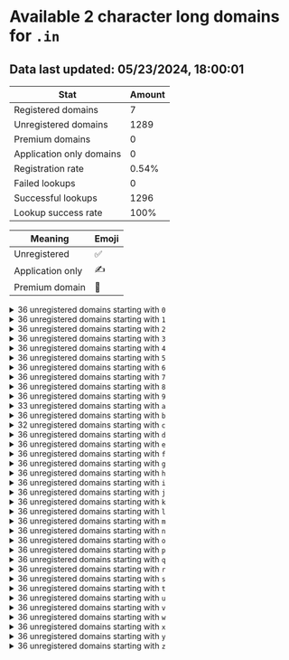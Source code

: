 # Available 2 character long domains for `.in`

## Data last updated: 05/23/2024, 18:00:01

|Stat|Amount|
|--|--|
|Registered domains|7|
|Unregistered domains|1289|
|Premium domains|0|
|Application only domains|0|
|Registration rate|0.54%|
|Failed lookups|0|
|Successful lookups|1296|
|Lookup success rate|100%|


|Meaning|Emoji|
|--|--|
|Unregistered|:white_check_mark:|
|Application only|:writing_hand:|
|Premium domain|:gem:|

<details>
<summary>36 unregistered domains starting with <bold><code>0</code></bold></summary>

|Type|Domain|
|--|--|
|:white_check_mark:|`00.in`|
|:white_check_mark:|`01.in`|
|:white_check_mark:|`02.in`|
|:white_check_mark:|`03.in`|
|:white_check_mark:|`04.in`|
|:white_check_mark:|`05.in`|
|:white_check_mark:|`06.in`|
|:white_check_mark:|`07.in`|
|:white_check_mark:|`08.in`|
|:white_check_mark:|`09.in`|
|:white_check_mark:|`0a.in`|
|:white_check_mark:|`0b.in`|
|:white_check_mark:|`0c.in`|
|:white_check_mark:|`0d.in`|
|:white_check_mark:|`0e.in`|
|:white_check_mark:|`0f.in`|
|:white_check_mark:|`0g.in`|
|:white_check_mark:|`0h.in`|
|:white_check_mark:|`0i.in`|
|:white_check_mark:|`0j.in`|
|:white_check_mark:|`0k.in`|
|:white_check_mark:|`0l.in`|
|:white_check_mark:|`0m.in`|
|:white_check_mark:|`0n.in`|
|:white_check_mark:|`0o.in`|
|:white_check_mark:|`0p.in`|
|:white_check_mark:|`0q.in`|
|:white_check_mark:|`0r.in`|
|:white_check_mark:|`0s.in`|
|:white_check_mark:|`0t.in`|
|:white_check_mark:|`0u.in`|
|:white_check_mark:|`0v.in`|
|:white_check_mark:|`0w.in`|
|:white_check_mark:|`0x.in`|
|:white_check_mark:|`0y.in`|
|:white_check_mark:|`0z.in`|
</details>
<details>
<summary>36 unregistered domains starting with <bold><code>1</code></bold></summary>

|Type|Domain|
|--|--|
|:white_check_mark:|`10.in`|
|:white_check_mark:|`11.in`|
|:white_check_mark:|`12.in`|
|:white_check_mark:|`13.in`|
|:white_check_mark:|`14.in`|
|:white_check_mark:|`15.in`|
|:white_check_mark:|`16.in`|
|:white_check_mark:|`17.in`|
|:white_check_mark:|`18.in`|
|:white_check_mark:|`19.in`|
|:white_check_mark:|`1a.in`|
|:white_check_mark:|`1b.in`|
|:white_check_mark:|`1c.in`|
|:white_check_mark:|`1d.in`|
|:white_check_mark:|`1e.in`|
|:white_check_mark:|`1f.in`|
|:white_check_mark:|`1g.in`|
|:white_check_mark:|`1h.in`|
|:white_check_mark:|`1i.in`|
|:white_check_mark:|`1j.in`|
|:white_check_mark:|`1k.in`|
|:white_check_mark:|`1l.in`|
|:white_check_mark:|`1m.in`|
|:white_check_mark:|`1n.in`|
|:white_check_mark:|`1o.in`|
|:white_check_mark:|`1p.in`|
|:white_check_mark:|`1q.in`|
|:white_check_mark:|`1r.in`|
|:white_check_mark:|`1s.in`|
|:white_check_mark:|`1t.in`|
|:white_check_mark:|`1u.in`|
|:white_check_mark:|`1v.in`|
|:white_check_mark:|`1w.in`|
|:white_check_mark:|`1x.in`|
|:white_check_mark:|`1y.in`|
|:white_check_mark:|`1z.in`|
</details>
<details>
<summary>36 unregistered domains starting with <bold><code>2</code></bold></summary>

|Type|Domain|
|--|--|
|:white_check_mark:|`20.in`|
|:white_check_mark:|`21.in`|
|:white_check_mark:|`22.in`|
|:white_check_mark:|`23.in`|
|:white_check_mark:|`24.in`|
|:white_check_mark:|`25.in`|
|:white_check_mark:|`26.in`|
|:white_check_mark:|`27.in`|
|:white_check_mark:|`28.in`|
|:white_check_mark:|`29.in`|
|:white_check_mark:|`2a.in`|
|:white_check_mark:|`2b.in`|
|:white_check_mark:|`2c.in`|
|:white_check_mark:|`2d.in`|
|:white_check_mark:|`2e.in`|
|:white_check_mark:|`2f.in`|
|:white_check_mark:|`2g.in`|
|:white_check_mark:|`2h.in`|
|:white_check_mark:|`2i.in`|
|:white_check_mark:|`2j.in`|
|:white_check_mark:|`2k.in`|
|:white_check_mark:|`2l.in`|
|:white_check_mark:|`2m.in`|
|:white_check_mark:|`2n.in`|
|:white_check_mark:|`2o.in`|
|:white_check_mark:|`2p.in`|
|:white_check_mark:|`2q.in`|
|:white_check_mark:|`2r.in`|
|:white_check_mark:|`2s.in`|
|:white_check_mark:|`2t.in`|
|:white_check_mark:|`2u.in`|
|:white_check_mark:|`2v.in`|
|:white_check_mark:|`2w.in`|
|:white_check_mark:|`2x.in`|
|:white_check_mark:|`2y.in`|
|:white_check_mark:|`2z.in`|
</details>
<details>
<summary>36 unregistered domains starting with <bold><code>3</code></bold></summary>

|Type|Domain|
|--|--|
|:white_check_mark:|`30.in`|
|:white_check_mark:|`31.in`|
|:white_check_mark:|`32.in`|
|:white_check_mark:|`33.in`|
|:white_check_mark:|`34.in`|
|:white_check_mark:|`35.in`|
|:white_check_mark:|`36.in`|
|:white_check_mark:|`37.in`|
|:white_check_mark:|`38.in`|
|:white_check_mark:|`39.in`|
|:white_check_mark:|`3a.in`|
|:white_check_mark:|`3b.in`|
|:white_check_mark:|`3c.in`|
|:white_check_mark:|`3d.in`|
|:white_check_mark:|`3e.in`|
|:white_check_mark:|`3f.in`|
|:white_check_mark:|`3g.in`|
|:white_check_mark:|`3h.in`|
|:white_check_mark:|`3i.in`|
|:white_check_mark:|`3j.in`|
|:white_check_mark:|`3k.in`|
|:white_check_mark:|`3l.in`|
|:white_check_mark:|`3m.in`|
|:white_check_mark:|`3n.in`|
|:white_check_mark:|`3o.in`|
|:white_check_mark:|`3p.in`|
|:white_check_mark:|`3q.in`|
|:white_check_mark:|`3r.in`|
|:white_check_mark:|`3s.in`|
|:white_check_mark:|`3t.in`|
|:white_check_mark:|`3u.in`|
|:white_check_mark:|`3v.in`|
|:white_check_mark:|`3w.in`|
|:white_check_mark:|`3x.in`|
|:white_check_mark:|`3y.in`|
|:white_check_mark:|`3z.in`|
</details>
<details>
<summary>36 unregistered domains starting with <bold><code>4</code></bold></summary>

|Type|Domain|
|--|--|
|:white_check_mark:|`40.in`|
|:white_check_mark:|`41.in`|
|:white_check_mark:|`42.in`|
|:white_check_mark:|`43.in`|
|:white_check_mark:|`44.in`|
|:white_check_mark:|`45.in`|
|:white_check_mark:|`46.in`|
|:white_check_mark:|`47.in`|
|:white_check_mark:|`48.in`|
|:white_check_mark:|`49.in`|
|:white_check_mark:|`4a.in`|
|:white_check_mark:|`4b.in`|
|:white_check_mark:|`4c.in`|
|:white_check_mark:|`4d.in`|
|:white_check_mark:|`4e.in`|
|:white_check_mark:|`4f.in`|
|:white_check_mark:|`4g.in`|
|:white_check_mark:|`4h.in`|
|:white_check_mark:|`4i.in`|
|:white_check_mark:|`4j.in`|
|:white_check_mark:|`4k.in`|
|:white_check_mark:|`4l.in`|
|:white_check_mark:|`4m.in`|
|:white_check_mark:|`4n.in`|
|:white_check_mark:|`4o.in`|
|:white_check_mark:|`4p.in`|
|:white_check_mark:|`4q.in`|
|:white_check_mark:|`4r.in`|
|:white_check_mark:|`4s.in`|
|:white_check_mark:|`4t.in`|
|:white_check_mark:|`4u.in`|
|:white_check_mark:|`4v.in`|
|:white_check_mark:|`4w.in`|
|:white_check_mark:|`4x.in`|
|:white_check_mark:|`4y.in`|
|:white_check_mark:|`4z.in`|
</details>
<details>
<summary>36 unregistered domains starting with <bold><code>5</code></bold></summary>

|Type|Domain|
|--|--|
|:white_check_mark:|`50.in`|
|:white_check_mark:|`51.in`|
|:white_check_mark:|`52.in`|
|:white_check_mark:|`53.in`|
|:white_check_mark:|`54.in`|
|:white_check_mark:|`55.in`|
|:white_check_mark:|`56.in`|
|:white_check_mark:|`57.in`|
|:white_check_mark:|`58.in`|
|:white_check_mark:|`59.in`|
|:white_check_mark:|`5a.in`|
|:white_check_mark:|`5b.in`|
|:white_check_mark:|`5c.in`|
|:white_check_mark:|`5d.in`|
|:white_check_mark:|`5e.in`|
|:white_check_mark:|`5f.in`|
|:white_check_mark:|`5g.in`|
|:white_check_mark:|`5h.in`|
|:white_check_mark:|`5i.in`|
|:white_check_mark:|`5j.in`|
|:white_check_mark:|`5k.in`|
|:white_check_mark:|`5l.in`|
|:white_check_mark:|`5m.in`|
|:white_check_mark:|`5n.in`|
|:white_check_mark:|`5o.in`|
|:white_check_mark:|`5p.in`|
|:white_check_mark:|`5q.in`|
|:white_check_mark:|`5r.in`|
|:white_check_mark:|`5s.in`|
|:white_check_mark:|`5t.in`|
|:white_check_mark:|`5u.in`|
|:white_check_mark:|`5v.in`|
|:white_check_mark:|`5w.in`|
|:white_check_mark:|`5x.in`|
|:white_check_mark:|`5y.in`|
|:white_check_mark:|`5z.in`|
</details>
<details>
<summary>36 unregistered domains starting with <bold><code>6</code></bold></summary>

|Type|Domain|
|--|--|
|:white_check_mark:|`60.in`|
|:white_check_mark:|`61.in`|
|:white_check_mark:|`62.in`|
|:white_check_mark:|`63.in`|
|:white_check_mark:|`64.in`|
|:white_check_mark:|`65.in`|
|:white_check_mark:|`66.in`|
|:white_check_mark:|`67.in`|
|:white_check_mark:|`68.in`|
|:white_check_mark:|`69.in`|
|:white_check_mark:|`6a.in`|
|:white_check_mark:|`6b.in`|
|:white_check_mark:|`6c.in`|
|:white_check_mark:|`6d.in`|
|:white_check_mark:|`6e.in`|
|:white_check_mark:|`6f.in`|
|:white_check_mark:|`6g.in`|
|:white_check_mark:|`6h.in`|
|:white_check_mark:|`6i.in`|
|:white_check_mark:|`6j.in`|
|:white_check_mark:|`6k.in`|
|:white_check_mark:|`6l.in`|
|:white_check_mark:|`6m.in`|
|:white_check_mark:|`6n.in`|
|:white_check_mark:|`6o.in`|
|:white_check_mark:|`6p.in`|
|:white_check_mark:|`6q.in`|
|:white_check_mark:|`6r.in`|
|:white_check_mark:|`6s.in`|
|:white_check_mark:|`6t.in`|
|:white_check_mark:|`6u.in`|
|:white_check_mark:|`6v.in`|
|:white_check_mark:|`6w.in`|
|:white_check_mark:|`6x.in`|
|:white_check_mark:|`6y.in`|
|:white_check_mark:|`6z.in`|
</details>
<details>
<summary>36 unregistered domains starting with <bold><code>7</code></bold></summary>

|Type|Domain|
|--|--|
|:white_check_mark:|`70.in`|
|:white_check_mark:|`71.in`|
|:white_check_mark:|`72.in`|
|:white_check_mark:|`73.in`|
|:white_check_mark:|`74.in`|
|:white_check_mark:|`75.in`|
|:white_check_mark:|`76.in`|
|:white_check_mark:|`77.in`|
|:white_check_mark:|`78.in`|
|:white_check_mark:|`79.in`|
|:white_check_mark:|`7a.in`|
|:white_check_mark:|`7b.in`|
|:white_check_mark:|`7c.in`|
|:white_check_mark:|`7d.in`|
|:white_check_mark:|`7e.in`|
|:white_check_mark:|`7f.in`|
|:white_check_mark:|`7g.in`|
|:white_check_mark:|`7h.in`|
|:white_check_mark:|`7i.in`|
|:white_check_mark:|`7j.in`|
|:white_check_mark:|`7k.in`|
|:white_check_mark:|`7l.in`|
|:white_check_mark:|`7m.in`|
|:white_check_mark:|`7n.in`|
|:white_check_mark:|`7o.in`|
|:white_check_mark:|`7p.in`|
|:white_check_mark:|`7q.in`|
|:white_check_mark:|`7r.in`|
|:white_check_mark:|`7s.in`|
|:white_check_mark:|`7t.in`|
|:white_check_mark:|`7u.in`|
|:white_check_mark:|`7v.in`|
|:white_check_mark:|`7w.in`|
|:white_check_mark:|`7x.in`|
|:white_check_mark:|`7y.in`|
|:white_check_mark:|`7z.in`|
</details>
<details>
<summary>36 unregistered domains starting with <bold><code>8</code></bold></summary>

|Type|Domain|
|--|--|
|:white_check_mark:|`80.in`|
|:white_check_mark:|`81.in`|
|:white_check_mark:|`82.in`|
|:white_check_mark:|`83.in`|
|:white_check_mark:|`84.in`|
|:white_check_mark:|`85.in`|
|:white_check_mark:|`86.in`|
|:white_check_mark:|`87.in`|
|:white_check_mark:|`88.in`|
|:white_check_mark:|`89.in`|
|:white_check_mark:|`8a.in`|
|:white_check_mark:|`8b.in`|
|:white_check_mark:|`8c.in`|
|:white_check_mark:|`8d.in`|
|:white_check_mark:|`8e.in`|
|:white_check_mark:|`8f.in`|
|:white_check_mark:|`8g.in`|
|:white_check_mark:|`8h.in`|
|:white_check_mark:|`8i.in`|
|:white_check_mark:|`8j.in`|
|:white_check_mark:|`8k.in`|
|:white_check_mark:|`8l.in`|
|:white_check_mark:|`8m.in`|
|:white_check_mark:|`8n.in`|
|:white_check_mark:|`8o.in`|
|:white_check_mark:|`8p.in`|
|:white_check_mark:|`8q.in`|
|:white_check_mark:|`8r.in`|
|:white_check_mark:|`8s.in`|
|:white_check_mark:|`8t.in`|
|:white_check_mark:|`8u.in`|
|:white_check_mark:|`8v.in`|
|:white_check_mark:|`8w.in`|
|:white_check_mark:|`8x.in`|
|:white_check_mark:|`8y.in`|
|:white_check_mark:|`8z.in`|
</details>
<details>
<summary>36 unregistered domains starting with <bold><code>9</code></bold></summary>

|Type|Domain|
|--|--|
|:white_check_mark:|`90.in`|
|:white_check_mark:|`91.in`|
|:white_check_mark:|`92.in`|
|:white_check_mark:|`93.in`|
|:white_check_mark:|`94.in`|
|:white_check_mark:|`95.in`|
|:white_check_mark:|`96.in`|
|:white_check_mark:|`97.in`|
|:white_check_mark:|`98.in`|
|:white_check_mark:|`99.in`|
|:white_check_mark:|`9a.in`|
|:white_check_mark:|`9b.in`|
|:white_check_mark:|`9c.in`|
|:white_check_mark:|`9d.in`|
|:white_check_mark:|`9e.in`|
|:white_check_mark:|`9f.in`|
|:white_check_mark:|`9g.in`|
|:white_check_mark:|`9h.in`|
|:white_check_mark:|`9i.in`|
|:white_check_mark:|`9j.in`|
|:white_check_mark:|`9k.in`|
|:white_check_mark:|`9l.in`|
|:white_check_mark:|`9m.in`|
|:white_check_mark:|`9n.in`|
|:white_check_mark:|`9o.in`|
|:white_check_mark:|`9p.in`|
|:white_check_mark:|`9q.in`|
|:white_check_mark:|`9r.in`|
|:white_check_mark:|`9s.in`|
|:white_check_mark:|`9t.in`|
|:white_check_mark:|`9u.in`|
|:white_check_mark:|`9v.in`|
|:white_check_mark:|`9w.in`|
|:white_check_mark:|`9x.in`|
|:white_check_mark:|`9y.in`|
|:white_check_mark:|`9z.in`|
</details>
<details>
<summary>33 unregistered domains starting with <bold><code>a</code></bold></summary>

|Type|Domain|
|--|--|
|:white_check_mark:|`a0.in`|
|:white_check_mark:|`a1.in`|
|:white_check_mark:|`a2.in`|
|:white_check_mark:|`a3.in`|
|:white_check_mark:|`a4.in`|
|:white_check_mark:|`a5.in`|
|:white_check_mark:|`a6.in`|
|:white_check_mark:|`a7.in`|
|:white_check_mark:|`a8.in`|
|:white_check_mark:|`a9.in`|
|:white_check_mark:|`aa.in`|
|:white_check_mark:|`ab.in`|
|:white_check_mark:|`ad.in`|
|:white_check_mark:|`ae.in`|
|:white_check_mark:|`af.in`|
|:white_check_mark:|`ag.in`|
|:white_check_mark:|`ah.in`|
|:white_check_mark:|`aj.in`|
|:white_check_mark:|`ak.in`|
|:white_check_mark:|`al.in`|
|:white_check_mark:|`an.in`|
|:white_check_mark:|`ao.in`|
|:white_check_mark:|`ap.in`|
|:white_check_mark:|`aq.in`|
|:white_check_mark:|`ar.in`|
|:white_check_mark:|`as.in`|
|:white_check_mark:|`at.in`|
|:white_check_mark:|`au.in`|
|:white_check_mark:|`av.in`|
|:white_check_mark:|`aw.in`|
|:white_check_mark:|`ax.in`|
|:white_check_mark:|`ay.in`|
|:white_check_mark:|`az.in`|
</details>
<details>
<summary>36 unregistered domains starting with <bold><code>b</code></bold></summary>

|Type|Domain|
|--|--|
|:white_check_mark:|`b0.in`|
|:white_check_mark:|`b1.in`|
|:white_check_mark:|`b2.in`|
|:white_check_mark:|`b3.in`|
|:white_check_mark:|`b4.in`|
|:white_check_mark:|`b5.in`|
|:white_check_mark:|`b6.in`|
|:white_check_mark:|`b7.in`|
|:white_check_mark:|`b8.in`|
|:white_check_mark:|`b9.in`|
|:white_check_mark:|`ba.in`|
|:white_check_mark:|`bb.in`|
|:white_check_mark:|`bc.in`|
|:white_check_mark:|`bd.in`|
|:white_check_mark:|`be.in`|
|:white_check_mark:|`bf.in`|
|:white_check_mark:|`bg.in`|
|:white_check_mark:|`bh.in`|
|:white_check_mark:|`bi.in`|
|:white_check_mark:|`bj.in`|
|:white_check_mark:|`bk.in`|
|:white_check_mark:|`bl.in`|
|:white_check_mark:|`bm.in`|
|:white_check_mark:|`bn.in`|
|:white_check_mark:|`bo.in`|
|:white_check_mark:|`bp.in`|
|:white_check_mark:|`bq.in`|
|:white_check_mark:|`br.in`|
|:white_check_mark:|`bs.in`|
|:white_check_mark:|`bt.in`|
|:white_check_mark:|`bu.in`|
|:white_check_mark:|`bv.in`|
|:white_check_mark:|`bw.in`|
|:white_check_mark:|`bx.in`|
|:white_check_mark:|`by.in`|
|:white_check_mark:|`bz.in`|
</details>
<details>
<summary>32 unregistered domains starting with <bold><code>c</code></bold></summary>

|Type|Domain|
|--|--|
|:white_check_mark:|`c0.in`|
|:white_check_mark:|`c1.in`|
|:white_check_mark:|`c2.in`|
|:white_check_mark:|`c3.in`|
|:white_check_mark:|`c4.in`|
|:white_check_mark:|`c5.in`|
|:white_check_mark:|`c6.in`|
|:white_check_mark:|`c7.in`|
|:white_check_mark:|`c8.in`|
|:white_check_mark:|`c9.in`|
|:white_check_mark:|`cb.in`|
|:white_check_mark:|`cc.in`|
|:white_check_mark:|`cd.in`|
|:white_check_mark:|`ce.in`|
|:white_check_mark:|`cf.in`|
|:white_check_mark:|`cg.in`|
|:white_check_mark:|`ch.in`|
|:white_check_mark:|`ci.in`|
|:white_check_mark:|`cj.in`|
|:white_check_mark:|`ck.in`|
|:white_check_mark:|`cl.in`|
|:white_check_mark:|`cm.in`|
|:white_check_mark:|`cp.in`|
|:white_check_mark:|`cq.in`|
|:white_check_mark:|`cr.in`|
|:white_check_mark:|`ct.in`|
|:white_check_mark:|`cu.in`|
|:white_check_mark:|`cv.in`|
|:white_check_mark:|`cw.in`|
|:white_check_mark:|`cx.in`|
|:white_check_mark:|`cy.in`|
|:white_check_mark:|`cz.in`|
</details>
<details>
<summary>36 unregistered domains starting with <bold><code>d</code></bold></summary>

|Type|Domain|
|--|--|
|:white_check_mark:|`d0.in`|
|:white_check_mark:|`d1.in`|
|:white_check_mark:|`d2.in`|
|:white_check_mark:|`d3.in`|
|:white_check_mark:|`d4.in`|
|:white_check_mark:|`d5.in`|
|:white_check_mark:|`d6.in`|
|:white_check_mark:|`d7.in`|
|:white_check_mark:|`d8.in`|
|:white_check_mark:|`d9.in`|
|:white_check_mark:|`da.in`|
|:white_check_mark:|`db.in`|
|:white_check_mark:|`dc.in`|
|:white_check_mark:|`dd.in`|
|:white_check_mark:|`de.in`|
|:white_check_mark:|`df.in`|
|:white_check_mark:|`dg.in`|
|:white_check_mark:|`dh.in`|
|:white_check_mark:|`di.in`|
|:white_check_mark:|`dj.in`|
|:white_check_mark:|`dk.in`|
|:white_check_mark:|`dl.in`|
|:white_check_mark:|`dm.in`|
|:white_check_mark:|`dn.in`|
|:white_check_mark:|`do.in`|
|:white_check_mark:|`dp.in`|
|:white_check_mark:|`dq.in`|
|:white_check_mark:|`dr.in`|
|:white_check_mark:|`ds.in`|
|:white_check_mark:|`dt.in`|
|:white_check_mark:|`du.in`|
|:white_check_mark:|`dv.in`|
|:white_check_mark:|`dw.in`|
|:white_check_mark:|`dx.in`|
|:white_check_mark:|`dy.in`|
|:white_check_mark:|`dz.in`|
</details>
<details>
<summary>36 unregistered domains starting with <bold><code>e</code></bold></summary>

|Type|Domain|
|--|--|
|:white_check_mark:|`e0.in`|
|:white_check_mark:|`e1.in`|
|:white_check_mark:|`e2.in`|
|:white_check_mark:|`e3.in`|
|:white_check_mark:|`e4.in`|
|:white_check_mark:|`e5.in`|
|:white_check_mark:|`e6.in`|
|:white_check_mark:|`e7.in`|
|:white_check_mark:|`e8.in`|
|:white_check_mark:|`e9.in`|
|:white_check_mark:|`ea.in`|
|:white_check_mark:|`eb.in`|
|:white_check_mark:|`ec.in`|
|:white_check_mark:|`ed.in`|
|:white_check_mark:|`ee.in`|
|:white_check_mark:|`ef.in`|
|:white_check_mark:|`eg.in`|
|:white_check_mark:|`eh.in`|
|:white_check_mark:|`ei.in`|
|:white_check_mark:|`ej.in`|
|:white_check_mark:|`ek.in`|
|:white_check_mark:|`el.in`|
|:white_check_mark:|`em.in`|
|:white_check_mark:|`en.in`|
|:white_check_mark:|`eo.in`|
|:white_check_mark:|`ep.in`|
|:white_check_mark:|`eq.in`|
|:white_check_mark:|`er.in`|
|:white_check_mark:|`es.in`|
|:white_check_mark:|`et.in`|
|:white_check_mark:|`eu.in`|
|:white_check_mark:|`ev.in`|
|:white_check_mark:|`ew.in`|
|:white_check_mark:|`ex.in`|
|:white_check_mark:|`ey.in`|
|:white_check_mark:|`ez.in`|
</details>
<details>
<summary>36 unregistered domains starting with <bold><code>f</code></bold></summary>

|Type|Domain|
|--|--|
|:white_check_mark:|`f0.in`|
|:white_check_mark:|`f1.in`|
|:white_check_mark:|`f2.in`|
|:white_check_mark:|`f3.in`|
|:white_check_mark:|`f4.in`|
|:white_check_mark:|`f5.in`|
|:white_check_mark:|`f6.in`|
|:white_check_mark:|`f7.in`|
|:white_check_mark:|`f8.in`|
|:white_check_mark:|`f9.in`|
|:white_check_mark:|`fa.in`|
|:white_check_mark:|`fb.in`|
|:white_check_mark:|`fc.in`|
|:white_check_mark:|`fd.in`|
|:white_check_mark:|`fe.in`|
|:white_check_mark:|`ff.in`|
|:white_check_mark:|`fg.in`|
|:white_check_mark:|`fh.in`|
|:white_check_mark:|`fi.in`|
|:white_check_mark:|`fj.in`|
|:white_check_mark:|`fk.in`|
|:white_check_mark:|`fl.in`|
|:white_check_mark:|`fm.in`|
|:white_check_mark:|`fn.in`|
|:white_check_mark:|`fo.in`|
|:white_check_mark:|`fp.in`|
|:white_check_mark:|`fq.in`|
|:white_check_mark:|`fr.in`|
|:white_check_mark:|`fs.in`|
|:white_check_mark:|`ft.in`|
|:white_check_mark:|`fu.in`|
|:white_check_mark:|`fv.in`|
|:white_check_mark:|`fw.in`|
|:white_check_mark:|`fx.in`|
|:white_check_mark:|`fy.in`|
|:white_check_mark:|`fz.in`|
</details>
<details>
<summary>36 unregistered domains starting with <bold><code>g</code></bold></summary>

|Type|Domain|
|--|--|
|:white_check_mark:|`g0.in`|
|:white_check_mark:|`g1.in`|
|:white_check_mark:|`g2.in`|
|:white_check_mark:|`g3.in`|
|:white_check_mark:|`g4.in`|
|:white_check_mark:|`g5.in`|
|:white_check_mark:|`g6.in`|
|:white_check_mark:|`g7.in`|
|:white_check_mark:|`g8.in`|
|:white_check_mark:|`g9.in`|
|:white_check_mark:|`ga.in`|
|:white_check_mark:|`gb.in`|
|:white_check_mark:|`gc.in`|
|:white_check_mark:|`gd.in`|
|:white_check_mark:|`ge.in`|
|:white_check_mark:|`gf.in`|
|:white_check_mark:|`gg.in`|
|:white_check_mark:|`gh.in`|
|:white_check_mark:|`gi.in`|
|:white_check_mark:|`gj.in`|
|:white_check_mark:|`gk.in`|
|:white_check_mark:|`gl.in`|
|:white_check_mark:|`gm.in`|
|:white_check_mark:|`gn.in`|
|:white_check_mark:|`go.in`|
|:white_check_mark:|`gp.in`|
|:white_check_mark:|`gq.in`|
|:white_check_mark:|`gr.in`|
|:white_check_mark:|`gs.in`|
|:white_check_mark:|`gt.in`|
|:white_check_mark:|`gu.in`|
|:white_check_mark:|`gv.in`|
|:white_check_mark:|`gw.in`|
|:white_check_mark:|`gx.in`|
|:white_check_mark:|`gy.in`|
|:white_check_mark:|`gz.in`|
</details>
<details>
<summary>36 unregistered domains starting with <bold><code>h</code></bold></summary>

|Type|Domain|
|--|--|
|:white_check_mark:|`h0.in`|
|:white_check_mark:|`h1.in`|
|:white_check_mark:|`h2.in`|
|:white_check_mark:|`h3.in`|
|:white_check_mark:|`h4.in`|
|:white_check_mark:|`h5.in`|
|:white_check_mark:|`h6.in`|
|:white_check_mark:|`h7.in`|
|:white_check_mark:|`h8.in`|
|:white_check_mark:|`h9.in`|
|:white_check_mark:|`ha.in`|
|:white_check_mark:|`hb.in`|
|:white_check_mark:|`hc.in`|
|:white_check_mark:|`hd.in`|
|:white_check_mark:|`he.in`|
|:white_check_mark:|`hf.in`|
|:white_check_mark:|`hg.in`|
|:white_check_mark:|`hh.in`|
|:white_check_mark:|`hi.in`|
|:white_check_mark:|`hj.in`|
|:white_check_mark:|`hk.in`|
|:white_check_mark:|`hl.in`|
|:white_check_mark:|`hm.in`|
|:white_check_mark:|`hn.in`|
|:white_check_mark:|`ho.in`|
|:white_check_mark:|`hp.in`|
|:white_check_mark:|`hq.in`|
|:white_check_mark:|`hr.in`|
|:white_check_mark:|`hs.in`|
|:white_check_mark:|`ht.in`|
|:white_check_mark:|`hu.in`|
|:white_check_mark:|`hv.in`|
|:white_check_mark:|`hw.in`|
|:white_check_mark:|`hx.in`|
|:white_check_mark:|`hy.in`|
|:white_check_mark:|`hz.in`|
</details>
<details>
<summary>36 unregistered domains starting with <bold><code>i</code></bold></summary>

|Type|Domain|
|--|--|
|:white_check_mark:|`i0.in`|
|:white_check_mark:|`i1.in`|
|:white_check_mark:|`i2.in`|
|:white_check_mark:|`i3.in`|
|:white_check_mark:|`i4.in`|
|:white_check_mark:|`i5.in`|
|:white_check_mark:|`i6.in`|
|:white_check_mark:|`i7.in`|
|:white_check_mark:|`i8.in`|
|:white_check_mark:|`i9.in`|
|:white_check_mark:|`ia.in`|
|:white_check_mark:|`ib.in`|
|:white_check_mark:|`ic.in`|
|:white_check_mark:|`id.in`|
|:white_check_mark:|`ie.in`|
|:white_check_mark:|`if.in`|
|:white_check_mark:|`ig.in`|
|:white_check_mark:|`ih.in`|
|:white_check_mark:|`ii.in`|
|:white_check_mark:|`ij.in`|
|:white_check_mark:|`ik.in`|
|:white_check_mark:|`il.in`|
|:white_check_mark:|`im.in`|
|:white_check_mark:|`in.in`|
|:white_check_mark:|`io.in`|
|:white_check_mark:|`ip.in`|
|:white_check_mark:|`iq.in`|
|:white_check_mark:|`ir.in`|
|:white_check_mark:|`is.in`|
|:white_check_mark:|`it.in`|
|:white_check_mark:|`iu.in`|
|:white_check_mark:|`iv.in`|
|:white_check_mark:|`iw.in`|
|:white_check_mark:|`ix.in`|
|:white_check_mark:|`iy.in`|
|:white_check_mark:|`iz.in`|
</details>
<details>
<summary>36 unregistered domains starting with <bold><code>j</code></bold></summary>

|Type|Domain|
|--|--|
|:white_check_mark:|`j0.in`|
|:white_check_mark:|`j1.in`|
|:white_check_mark:|`j2.in`|
|:white_check_mark:|`j3.in`|
|:white_check_mark:|`j4.in`|
|:white_check_mark:|`j5.in`|
|:white_check_mark:|`j6.in`|
|:white_check_mark:|`j7.in`|
|:white_check_mark:|`j8.in`|
|:white_check_mark:|`j9.in`|
|:white_check_mark:|`ja.in`|
|:white_check_mark:|`jb.in`|
|:white_check_mark:|`jc.in`|
|:white_check_mark:|`jd.in`|
|:white_check_mark:|`je.in`|
|:white_check_mark:|`jf.in`|
|:white_check_mark:|`jg.in`|
|:white_check_mark:|`jh.in`|
|:white_check_mark:|`ji.in`|
|:white_check_mark:|`jj.in`|
|:white_check_mark:|`jk.in`|
|:white_check_mark:|`jl.in`|
|:white_check_mark:|`jm.in`|
|:white_check_mark:|`jn.in`|
|:white_check_mark:|`jo.in`|
|:white_check_mark:|`jp.in`|
|:white_check_mark:|`jq.in`|
|:white_check_mark:|`jr.in`|
|:white_check_mark:|`js.in`|
|:white_check_mark:|`jt.in`|
|:white_check_mark:|`ju.in`|
|:white_check_mark:|`jv.in`|
|:white_check_mark:|`jw.in`|
|:white_check_mark:|`jx.in`|
|:white_check_mark:|`jy.in`|
|:white_check_mark:|`jz.in`|
</details>
<details>
<summary>36 unregistered domains starting with <bold><code>k</code></bold></summary>

|Type|Domain|
|--|--|
|:white_check_mark:|`k0.in`|
|:white_check_mark:|`k1.in`|
|:white_check_mark:|`k2.in`|
|:white_check_mark:|`k3.in`|
|:white_check_mark:|`k4.in`|
|:white_check_mark:|`k5.in`|
|:white_check_mark:|`k6.in`|
|:white_check_mark:|`k7.in`|
|:white_check_mark:|`k8.in`|
|:white_check_mark:|`k9.in`|
|:white_check_mark:|`ka.in`|
|:white_check_mark:|`kb.in`|
|:white_check_mark:|`kc.in`|
|:white_check_mark:|`kd.in`|
|:white_check_mark:|`ke.in`|
|:white_check_mark:|`kf.in`|
|:white_check_mark:|`kg.in`|
|:white_check_mark:|`kh.in`|
|:white_check_mark:|`ki.in`|
|:white_check_mark:|`kj.in`|
|:white_check_mark:|`kk.in`|
|:white_check_mark:|`kl.in`|
|:white_check_mark:|`km.in`|
|:white_check_mark:|`kn.in`|
|:white_check_mark:|`ko.in`|
|:white_check_mark:|`kp.in`|
|:white_check_mark:|`kq.in`|
|:white_check_mark:|`kr.in`|
|:white_check_mark:|`ks.in`|
|:white_check_mark:|`kt.in`|
|:white_check_mark:|`ku.in`|
|:white_check_mark:|`kv.in`|
|:white_check_mark:|`kw.in`|
|:white_check_mark:|`kx.in`|
|:white_check_mark:|`ky.in`|
|:white_check_mark:|`kz.in`|
</details>
<details>
<summary>36 unregistered domains starting with <bold><code>l</code></bold></summary>

|Type|Domain|
|--|--|
|:white_check_mark:|`l0.in`|
|:white_check_mark:|`l1.in`|
|:white_check_mark:|`l2.in`|
|:white_check_mark:|`l3.in`|
|:white_check_mark:|`l4.in`|
|:white_check_mark:|`l5.in`|
|:white_check_mark:|`l6.in`|
|:white_check_mark:|`l7.in`|
|:white_check_mark:|`l8.in`|
|:white_check_mark:|`l9.in`|
|:white_check_mark:|`la.in`|
|:white_check_mark:|`lb.in`|
|:white_check_mark:|`lc.in`|
|:white_check_mark:|`ld.in`|
|:white_check_mark:|`le.in`|
|:white_check_mark:|`lf.in`|
|:white_check_mark:|`lg.in`|
|:white_check_mark:|`lh.in`|
|:white_check_mark:|`li.in`|
|:white_check_mark:|`lj.in`|
|:white_check_mark:|`lk.in`|
|:white_check_mark:|`ll.in`|
|:white_check_mark:|`lm.in`|
|:white_check_mark:|`ln.in`|
|:white_check_mark:|`lo.in`|
|:white_check_mark:|`lp.in`|
|:white_check_mark:|`lq.in`|
|:white_check_mark:|`lr.in`|
|:white_check_mark:|`ls.in`|
|:white_check_mark:|`lt.in`|
|:white_check_mark:|`lu.in`|
|:white_check_mark:|`lv.in`|
|:white_check_mark:|`lw.in`|
|:white_check_mark:|`lx.in`|
|:white_check_mark:|`ly.in`|
|:white_check_mark:|`lz.in`|
</details>
<details>
<summary>36 unregistered domains starting with <bold><code>m</code></bold></summary>

|Type|Domain|
|--|--|
|:white_check_mark:|`m0.in`|
|:white_check_mark:|`m1.in`|
|:white_check_mark:|`m2.in`|
|:white_check_mark:|`m3.in`|
|:white_check_mark:|`m4.in`|
|:white_check_mark:|`m5.in`|
|:white_check_mark:|`m6.in`|
|:white_check_mark:|`m7.in`|
|:white_check_mark:|`m8.in`|
|:white_check_mark:|`m9.in`|
|:white_check_mark:|`ma.in`|
|:white_check_mark:|`mb.in`|
|:white_check_mark:|`mc.in`|
|:white_check_mark:|`md.in`|
|:white_check_mark:|`me.in`|
|:white_check_mark:|`mf.in`|
|:white_check_mark:|`mg.in`|
|:white_check_mark:|`mh.in`|
|:white_check_mark:|`mi.in`|
|:white_check_mark:|`mj.in`|
|:white_check_mark:|`mk.in`|
|:white_check_mark:|`ml.in`|
|:white_check_mark:|`mm.in`|
|:white_check_mark:|`mn.in`|
|:white_check_mark:|`mo.in`|
|:white_check_mark:|`mp.in`|
|:white_check_mark:|`mq.in`|
|:white_check_mark:|`mr.in`|
|:white_check_mark:|`ms.in`|
|:white_check_mark:|`mt.in`|
|:white_check_mark:|`mu.in`|
|:white_check_mark:|`mv.in`|
|:white_check_mark:|`mw.in`|
|:white_check_mark:|`mx.in`|
|:white_check_mark:|`my.in`|
|:white_check_mark:|`mz.in`|
</details>
<details>
<summary>36 unregistered domains starting with <bold><code>n</code></bold></summary>

|Type|Domain|
|--|--|
|:white_check_mark:|`n0.in`|
|:white_check_mark:|`n1.in`|
|:white_check_mark:|`n2.in`|
|:white_check_mark:|`n3.in`|
|:white_check_mark:|`n4.in`|
|:white_check_mark:|`n5.in`|
|:white_check_mark:|`n6.in`|
|:white_check_mark:|`n7.in`|
|:white_check_mark:|`n8.in`|
|:white_check_mark:|`n9.in`|
|:white_check_mark:|`na.in`|
|:white_check_mark:|`nb.in`|
|:white_check_mark:|`nc.in`|
|:white_check_mark:|`nd.in`|
|:white_check_mark:|`ne.in`|
|:white_check_mark:|`nf.in`|
|:white_check_mark:|`ng.in`|
|:white_check_mark:|`nh.in`|
|:white_check_mark:|`ni.in`|
|:white_check_mark:|`nj.in`|
|:white_check_mark:|`nk.in`|
|:white_check_mark:|`nl.in`|
|:white_check_mark:|`nm.in`|
|:white_check_mark:|`nn.in`|
|:white_check_mark:|`no.in`|
|:white_check_mark:|`np.in`|
|:white_check_mark:|`nq.in`|
|:white_check_mark:|`nr.in`|
|:white_check_mark:|`ns.in`|
|:white_check_mark:|`nt.in`|
|:white_check_mark:|`nu.in`|
|:white_check_mark:|`nv.in`|
|:white_check_mark:|`nw.in`|
|:white_check_mark:|`nx.in`|
|:white_check_mark:|`ny.in`|
|:white_check_mark:|`nz.in`|
</details>
<details>
<summary>36 unregistered domains starting with <bold><code>o</code></bold></summary>

|Type|Domain|
|--|--|
|:white_check_mark:|`o0.in`|
|:white_check_mark:|`o1.in`|
|:white_check_mark:|`o2.in`|
|:white_check_mark:|`o3.in`|
|:white_check_mark:|`o4.in`|
|:white_check_mark:|`o5.in`|
|:white_check_mark:|`o6.in`|
|:white_check_mark:|`o7.in`|
|:white_check_mark:|`o8.in`|
|:white_check_mark:|`o9.in`|
|:white_check_mark:|`oa.in`|
|:white_check_mark:|`ob.in`|
|:white_check_mark:|`oc.in`|
|:white_check_mark:|`od.in`|
|:white_check_mark:|`oe.in`|
|:white_check_mark:|`of.in`|
|:white_check_mark:|`og.in`|
|:white_check_mark:|`oh.in`|
|:white_check_mark:|`oi.in`|
|:white_check_mark:|`oj.in`|
|:white_check_mark:|`ok.in`|
|:white_check_mark:|`ol.in`|
|:white_check_mark:|`om.in`|
|:white_check_mark:|`on.in`|
|:white_check_mark:|`oo.in`|
|:white_check_mark:|`op.in`|
|:white_check_mark:|`oq.in`|
|:white_check_mark:|`or.in`|
|:white_check_mark:|`os.in`|
|:white_check_mark:|`ot.in`|
|:white_check_mark:|`ou.in`|
|:white_check_mark:|`ov.in`|
|:white_check_mark:|`ow.in`|
|:white_check_mark:|`ox.in`|
|:white_check_mark:|`oy.in`|
|:white_check_mark:|`oz.in`|
</details>
<details>
<summary>36 unregistered domains starting with <bold><code>p</code></bold></summary>

|Type|Domain|
|--|--|
|:white_check_mark:|`p0.in`|
|:white_check_mark:|`p1.in`|
|:white_check_mark:|`p2.in`|
|:white_check_mark:|`p3.in`|
|:white_check_mark:|`p4.in`|
|:white_check_mark:|`p5.in`|
|:white_check_mark:|`p6.in`|
|:white_check_mark:|`p7.in`|
|:white_check_mark:|`p8.in`|
|:white_check_mark:|`p9.in`|
|:white_check_mark:|`pa.in`|
|:white_check_mark:|`pb.in`|
|:white_check_mark:|`pc.in`|
|:white_check_mark:|`pd.in`|
|:white_check_mark:|`pe.in`|
|:white_check_mark:|`pf.in`|
|:white_check_mark:|`pg.in`|
|:white_check_mark:|`ph.in`|
|:white_check_mark:|`pi.in`|
|:white_check_mark:|`pj.in`|
|:white_check_mark:|`pk.in`|
|:white_check_mark:|`pl.in`|
|:white_check_mark:|`pm.in`|
|:white_check_mark:|`pn.in`|
|:white_check_mark:|`po.in`|
|:white_check_mark:|`pp.in`|
|:white_check_mark:|`pq.in`|
|:white_check_mark:|`pr.in`|
|:white_check_mark:|`ps.in`|
|:white_check_mark:|`pt.in`|
|:white_check_mark:|`pu.in`|
|:white_check_mark:|`pv.in`|
|:white_check_mark:|`pw.in`|
|:white_check_mark:|`px.in`|
|:white_check_mark:|`py.in`|
|:white_check_mark:|`pz.in`|
</details>
<details>
<summary>36 unregistered domains starting with <bold><code>q</code></bold></summary>

|Type|Domain|
|--|--|
|:white_check_mark:|`q0.in`|
|:white_check_mark:|`q1.in`|
|:white_check_mark:|`q2.in`|
|:white_check_mark:|`q3.in`|
|:white_check_mark:|`q4.in`|
|:white_check_mark:|`q5.in`|
|:white_check_mark:|`q6.in`|
|:white_check_mark:|`q7.in`|
|:white_check_mark:|`q8.in`|
|:white_check_mark:|`q9.in`|
|:white_check_mark:|`qa.in`|
|:white_check_mark:|`qb.in`|
|:white_check_mark:|`qc.in`|
|:white_check_mark:|`qd.in`|
|:white_check_mark:|`qe.in`|
|:white_check_mark:|`qf.in`|
|:white_check_mark:|`qg.in`|
|:white_check_mark:|`qh.in`|
|:white_check_mark:|`qi.in`|
|:white_check_mark:|`qj.in`|
|:white_check_mark:|`qk.in`|
|:white_check_mark:|`ql.in`|
|:white_check_mark:|`qm.in`|
|:white_check_mark:|`qn.in`|
|:white_check_mark:|`qo.in`|
|:white_check_mark:|`qp.in`|
|:white_check_mark:|`qq.in`|
|:white_check_mark:|`qr.in`|
|:white_check_mark:|`qs.in`|
|:white_check_mark:|`qt.in`|
|:white_check_mark:|`qu.in`|
|:white_check_mark:|`qv.in`|
|:white_check_mark:|`qw.in`|
|:white_check_mark:|`qx.in`|
|:white_check_mark:|`qy.in`|
|:white_check_mark:|`qz.in`|
</details>
<details>
<summary>36 unregistered domains starting with <bold><code>r</code></bold></summary>

|Type|Domain|
|--|--|
|:white_check_mark:|`r0.in`|
|:white_check_mark:|`r1.in`|
|:white_check_mark:|`r2.in`|
|:white_check_mark:|`r3.in`|
|:white_check_mark:|`r4.in`|
|:white_check_mark:|`r5.in`|
|:white_check_mark:|`r6.in`|
|:white_check_mark:|`r7.in`|
|:white_check_mark:|`r8.in`|
|:white_check_mark:|`r9.in`|
|:white_check_mark:|`ra.in`|
|:white_check_mark:|`rb.in`|
|:white_check_mark:|`rc.in`|
|:white_check_mark:|`rd.in`|
|:white_check_mark:|`re.in`|
|:white_check_mark:|`rf.in`|
|:white_check_mark:|`rg.in`|
|:white_check_mark:|`rh.in`|
|:white_check_mark:|`ri.in`|
|:white_check_mark:|`rj.in`|
|:white_check_mark:|`rk.in`|
|:white_check_mark:|`rl.in`|
|:white_check_mark:|`rm.in`|
|:white_check_mark:|`rn.in`|
|:white_check_mark:|`ro.in`|
|:white_check_mark:|`rp.in`|
|:white_check_mark:|`rq.in`|
|:white_check_mark:|`rr.in`|
|:white_check_mark:|`rs.in`|
|:white_check_mark:|`rt.in`|
|:white_check_mark:|`ru.in`|
|:white_check_mark:|`rv.in`|
|:white_check_mark:|`rw.in`|
|:white_check_mark:|`rx.in`|
|:white_check_mark:|`ry.in`|
|:white_check_mark:|`rz.in`|
</details>
<details>
<summary>36 unregistered domains starting with <bold><code>s</code></bold></summary>

|Type|Domain|
|--|--|
|:white_check_mark:|`s0.in`|
|:white_check_mark:|`s1.in`|
|:white_check_mark:|`s2.in`|
|:white_check_mark:|`s3.in`|
|:white_check_mark:|`s4.in`|
|:white_check_mark:|`s5.in`|
|:white_check_mark:|`s6.in`|
|:white_check_mark:|`s7.in`|
|:white_check_mark:|`s8.in`|
|:white_check_mark:|`s9.in`|
|:white_check_mark:|`sa.in`|
|:white_check_mark:|`sb.in`|
|:white_check_mark:|`sc.in`|
|:white_check_mark:|`sd.in`|
|:white_check_mark:|`se.in`|
|:white_check_mark:|`sf.in`|
|:white_check_mark:|`sg.in`|
|:white_check_mark:|`sh.in`|
|:white_check_mark:|`si.in`|
|:white_check_mark:|`sj.in`|
|:white_check_mark:|`sk.in`|
|:white_check_mark:|`sl.in`|
|:white_check_mark:|`sm.in`|
|:white_check_mark:|`sn.in`|
|:white_check_mark:|`so.in`|
|:white_check_mark:|`sp.in`|
|:white_check_mark:|`sq.in`|
|:white_check_mark:|`sr.in`|
|:white_check_mark:|`ss.in`|
|:white_check_mark:|`st.in`|
|:white_check_mark:|`su.in`|
|:white_check_mark:|`sv.in`|
|:white_check_mark:|`sw.in`|
|:white_check_mark:|`sx.in`|
|:white_check_mark:|`sy.in`|
|:white_check_mark:|`sz.in`|
</details>
<details>
<summary>36 unregistered domains starting with <bold><code>t</code></bold></summary>

|Type|Domain|
|--|--|
|:white_check_mark:|`t0.in`|
|:white_check_mark:|`t1.in`|
|:white_check_mark:|`t2.in`|
|:white_check_mark:|`t3.in`|
|:white_check_mark:|`t4.in`|
|:white_check_mark:|`t5.in`|
|:white_check_mark:|`t6.in`|
|:white_check_mark:|`t7.in`|
|:white_check_mark:|`t8.in`|
|:white_check_mark:|`t9.in`|
|:white_check_mark:|`ta.in`|
|:white_check_mark:|`tb.in`|
|:white_check_mark:|`tc.in`|
|:white_check_mark:|`td.in`|
|:white_check_mark:|`te.in`|
|:white_check_mark:|`tf.in`|
|:white_check_mark:|`tg.in`|
|:white_check_mark:|`th.in`|
|:white_check_mark:|`ti.in`|
|:white_check_mark:|`tj.in`|
|:white_check_mark:|`tk.in`|
|:white_check_mark:|`tl.in`|
|:white_check_mark:|`tm.in`|
|:white_check_mark:|`tn.in`|
|:white_check_mark:|`to.in`|
|:white_check_mark:|`tp.in`|
|:white_check_mark:|`tq.in`|
|:white_check_mark:|`tr.in`|
|:white_check_mark:|`ts.in`|
|:white_check_mark:|`tt.in`|
|:white_check_mark:|`tu.in`|
|:white_check_mark:|`tv.in`|
|:white_check_mark:|`tw.in`|
|:white_check_mark:|`tx.in`|
|:white_check_mark:|`ty.in`|
|:white_check_mark:|`tz.in`|
</details>
<details>
<summary>36 unregistered domains starting with <bold><code>u</code></bold></summary>

|Type|Domain|
|--|--|
|:white_check_mark:|`u0.in`|
|:white_check_mark:|`u1.in`|
|:white_check_mark:|`u2.in`|
|:white_check_mark:|`u3.in`|
|:white_check_mark:|`u4.in`|
|:white_check_mark:|`u5.in`|
|:white_check_mark:|`u6.in`|
|:white_check_mark:|`u7.in`|
|:white_check_mark:|`u8.in`|
|:white_check_mark:|`u9.in`|
|:white_check_mark:|`ua.in`|
|:white_check_mark:|`ub.in`|
|:white_check_mark:|`uc.in`|
|:white_check_mark:|`ud.in`|
|:white_check_mark:|`ue.in`|
|:white_check_mark:|`uf.in`|
|:white_check_mark:|`ug.in`|
|:white_check_mark:|`uh.in`|
|:white_check_mark:|`ui.in`|
|:white_check_mark:|`uj.in`|
|:white_check_mark:|`uk.in`|
|:white_check_mark:|`ul.in`|
|:white_check_mark:|`um.in`|
|:white_check_mark:|`un.in`|
|:white_check_mark:|`uo.in`|
|:white_check_mark:|`up.in`|
|:white_check_mark:|`uq.in`|
|:white_check_mark:|`ur.in`|
|:white_check_mark:|`us.in`|
|:white_check_mark:|`ut.in`|
|:white_check_mark:|`uu.in`|
|:white_check_mark:|`uv.in`|
|:white_check_mark:|`uw.in`|
|:white_check_mark:|`ux.in`|
|:white_check_mark:|`uy.in`|
|:white_check_mark:|`uz.in`|
</details>
<details>
<summary>36 unregistered domains starting with <bold><code>v</code></bold></summary>

|Type|Domain|
|--|--|
|:white_check_mark:|`v0.in`|
|:white_check_mark:|`v1.in`|
|:white_check_mark:|`v2.in`|
|:white_check_mark:|`v3.in`|
|:white_check_mark:|`v4.in`|
|:white_check_mark:|`v5.in`|
|:white_check_mark:|`v6.in`|
|:white_check_mark:|`v7.in`|
|:white_check_mark:|`v8.in`|
|:white_check_mark:|`v9.in`|
|:white_check_mark:|`va.in`|
|:white_check_mark:|`vb.in`|
|:white_check_mark:|`vc.in`|
|:white_check_mark:|`vd.in`|
|:white_check_mark:|`ve.in`|
|:white_check_mark:|`vf.in`|
|:white_check_mark:|`vg.in`|
|:white_check_mark:|`vh.in`|
|:white_check_mark:|`vi.in`|
|:white_check_mark:|`vj.in`|
|:white_check_mark:|`vk.in`|
|:white_check_mark:|`vl.in`|
|:white_check_mark:|`vm.in`|
|:white_check_mark:|`vn.in`|
|:white_check_mark:|`vo.in`|
|:white_check_mark:|`vp.in`|
|:white_check_mark:|`vq.in`|
|:white_check_mark:|`vr.in`|
|:white_check_mark:|`vs.in`|
|:white_check_mark:|`vt.in`|
|:white_check_mark:|`vu.in`|
|:white_check_mark:|`vv.in`|
|:white_check_mark:|`vw.in`|
|:white_check_mark:|`vx.in`|
|:white_check_mark:|`vy.in`|
|:white_check_mark:|`vz.in`|
</details>
<details>
<summary>36 unregistered domains starting with <bold><code>w</code></bold></summary>

|Type|Domain|
|--|--|
|:white_check_mark:|`w0.in`|
|:white_check_mark:|`w1.in`|
|:white_check_mark:|`w2.in`|
|:white_check_mark:|`w3.in`|
|:white_check_mark:|`w4.in`|
|:white_check_mark:|`w5.in`|
|:white_check_mark:|`w6.in`|
|:white_check_mark:|`w7.in`|
|:white_check_mark:|`w8.in`|
|:white_check_mark:|`w9.in`|
|:white_check_mark:|`wa.in`|
|:white_check_mark:|`wb.in`|
|:white_check_mark:|`wc.in`|
|:white_check_mark:|`wd.in`|
|:white_check_mark:|`we.in`|
|:white_check_mark:|`wf.in`|
|:white_check_mark:|`wg.in`|
|:white_check_mark:|`wh.in`|
|:white_check_mark:|`wi.in`|
|:white_check_mark:|`wj.in`|
|:white_check_mark:|`wk.in`|
|:white_check_mark:|`wl.in`|
|:white_check_mark:|`wm.in`|
|:white_check_mark:|`wn.in`|
|:white_check_mark:|`wo.in`|
|:white_check_mark:|`wp.in`|
|:white_check_mark:|`wq.in`|
|:white_check_mark:|`wr.in`|
|:white_check_mark:|`ws.in`|
|:white_check_mark:|`wt.in`|
|:white_check_mark:|`wu.in`|
|:white_check_mark:|`wv.in`|
|:white_check_mark:|`ww.in`|
|:white_check_mark:|`wx.in`|
|:white_check_mark:|`wy.in`|
|:white_check_mark:|`wz.in`|
</details>
<details>
<summary>36 unregistered domains starting with <bold><code>x</code></bold></summary>

|Type|Domain|
|--|--|
|:white_check_mark:|`x0.in`|
|:white_check_mark:|`x1.in`|
|:white_check_mark:|`x2.in`|
|:white_check_mark:|`x3.in`|
|:white_check_mark:|`x4.in`|
|:white_check_mark:|`x5.in`|
|:white_check_mark:|`x6.in`|
|:white_check_mark:|`x7.in`|
|:white_check_mark:|`x8.in`|
|:white_check_mark:|`x9.in`|
|:white_check_mark:|`xa.in`|
|:white_check_mark:|`xb.in`|
|:white_check_mark:|`xc.in`|
|:white_check_mark:|`xd.in`|
|:white_check_mark:|`xe.in`|
|:white_check_mark:|`xf.in`|
|:white_check_mark:|`xg.in`|
|:white_check_mark:|`xh.in`|
|:white_check_mark:|`xi.in`|
|:white_check_mark:|`xj.in`|
|:white_check_mark:|`xk.in`|
|:white_check_mark:|`xl.in`|
|:white_check_mark:|`xm.in`|
|:white_check_mark:|`xn.in`|
|:white_check_mark:|`xo.in`|
|:white_check_mark:|`xp.in`|
|:white_check_mark:|`xq.in`|
|:white_check_mark:|`xr.in`|
|:white_check_mark:|`xs.in`|
|:white_check_mark:|`xt.in`|
|:white_check_mark:|`xu.in`|
|:white_check_mark:|`xv.in`|
|:white_check_mark:|`xw.in`|
|:white_check_mark:|`xx.in`|
|:white_check_mark:|`xy.in`|
|:white_check_mark:|`xz.in`|
</details>
<details>
<summary>36 unregistered domains starting with <bold><code>y</code></bold></summary>

|Type|Domain|
|--|--|
|:white_check_mark:|`y0.in`|
|:white_check_mark:|`y1.in`|
|:white_check_mark:|`y2.in`|
|:white_check_mark:|`y3.in`|
|:white_check_mark:|`y4.in`|
|:white_check_mark:|`y5.in`|
|:white_check_mark:|`y6.in`|
|:white_check_mark:|`y7.in`|
|:white_check_mark:|`y8.in`|
|:white_check_mark:|`y9.in`|
|:white_check_mark:|`ya.in`|
|:white_check_mark:|`yb.in`|
|:white_check_mark:|`yc.in`|
|:white_check_mark:|`yd.in`|
|:white_check_mark:|`ye.in`|
|:white_check_mark:|`yf.in`|
|:white_check_mark:|`yg.in`|
|:white_check_mark:|`yh.in`|
|:white_check_mark:|`yi.in`|
|:white_check_mark:|`yj.in`|
|:white_check_mark:|`yk.in`|
|:white_check_mark:|`yl.in`|
|:white_check_mark:|`ym.in`|
|:white_check_mark:|`yn.in`|
|:white_check_mark:|`yo.in`|
|:white_check_mark:|`yp.in`|
|:white_check_mark:|`yq.in`|
|:white_check_mark:|`yr.in`|
|:white_check_mark:|`ys.in`|
|:white_check_mark:|`yt.in`|
|:white_check_mark:|`yu.in`|
|:white_check_mark:|`yv.in`|
|:white_check_mark:|`yw.in`|
|:white_check_mark:|`yx.in`|
|:white_check_mark:|`yy.in`|
|:white_check_mark:|`yz.in`|
</details>
<details>
<summary>36 unregistered domains starting with <bold><code>z</code></bold></summary>

|Type|Domain|
|--|--|
|:white_check_mark:|`z0.in`|
|:white_check_mark:|`z1.in`|
|:white_check_mark:|`z2.in`|
|:white_check_mark:|`z3.in`|
|:white_check_mark:|`z4.in`|
|:white_check_mark:|`z5.in`|
|:white_check_mark:|`z6.in`|
|:white_check_mark:|`z7.in`|
|:white_check_mark:|`z8.in`|
|:white_check_mark:|`z9.in`|
|:white_check_mark:|`za.in`|
|:white_check_mark:|`zb.in`|
|:white_check_mark:|`zc.in`|
|:white_check_mark:|`zd.in`|
|:white_check_mark:|`ze.in`|
|:white_check_mark:|`zf.in`|
|:white_check_mark:|`zg.in`|
|:white_check_mark:|`zh.in`|
|:white_check_mark:|`zi.in`|
|:white_check_mark:|`zj.in`|
|:white_check_mark:|`zk.in`|
|:white_check_mark:|`zl.in`|
|:white_check_mark:|`zm.in`|
|:white_check_mark:|`zn.in`|
|:white_check_mark:|`zo.in`|
|:white_check_mark:|`zp.in`|
|:white_check_mark:|`zq.in`|
|:white_check_mark:|`zr.in`|
|:white_check_mark:|`zs.in`|
|:white_check_mark:|`zt.in`|
|:white_check_mark:|`zu.in`|
|:white_check_mark:|`zv.in`|
|:white_check_mark:|`zw.in`|
|:white_check_mark:|`zx.in`|
|:white_check_mark:|`zy.in`|
|:white_check_mark:|`zz.in`|
</details>